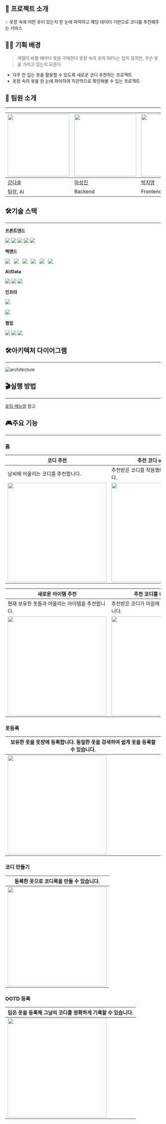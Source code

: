 ## **💬 프로젝트 소개**


💡 옷장 속에 어떤 옷이 있는지 한 눈에 파악하고 해당 데이터 기반으로 코디를 추천해주는 서비스


## ✍🏻 기획 배경

> 계절이 바뀔 때마다 옷을 구매한다
옷장 속의 옷의 50%는 입지 않지만, 무슨 옷을 가지고 있는지 모른다
> 
- 자주 안 입는 옷을 활용할 수 있도록 새로운 코디 추천하는 프로젝트
- 옷장 속의 옷을 한 눈에 파악하여 직관적으로 확인해볼 수 있는 프로젝트

## **🙋 팀원 소개**

---

| <img src="https://github.com/DasolKang.png" width="200" height="200"/> | <img src="https://github.com/maseongjin.png" width="200" height="200"/> | <img src="https://github.com/parkyolo.png" width="200" height="200"/> | <img src="https://github.com/dev-hamster.png" width="200" height="200"/> | <img src="https://github.com/insukL.png" width="200" height="200"/> | <img src="https://github.com/jmg9776.png" width="200" height="200"/> |
| --- | --- | --- | --- | --- | --- |
| [강다솔](https://github.com/DasollKang) | [마성진](https://github.com/maseongjin) | [박지영](https://github.com/parkyolo) | [박진아](https://github.com/dev-hamster) | [이인석](https://github.com/insukL) | [조민균](https://github.com/jmg9776) |
| 팀장, AI | Backend | Frontend | Frontend | Data 수집, 추천 | Backend, Infra |

## **🛠️기술 스택**

---

**프론트엔드**

<img src="https://img.shields.io/badge/Next.js-000000?style=flat-square&logo=Next.js&logoColor=white"/>

<img src="https://img.shields.io/badge/Typescript-3178C6?style=flat-square&logo=Typescript&logoColor=white"/>

<img src="https://img.shields.io/badge/Scss-CC6699?style=flat-square&logo=Sass&logoColor=white"/>

<img src="https://img.shields.io/badge/pnpm-F69220?style=flat-square&logo=pnpm&logoColor=white"/>

<img src="https://img.shields.io/badge/ReactQuery-FF4154?style=flat-square&logo=reactquery&logoColor=white"/>

**백엔드**

<img src="https://img.shields.io/badge/JAVA-007396?style=flat-square&logo=java&logoColor=white">  
<img src="https://img.shields.io/badge/Spring-6DB33F?style=flat-square&logo=Spring&logoColor=white">  
<img src="https://img.shields.io/badge/SpringBoot-00599C?style=flat&logo=SpringBoot&logoColor=white"/>  
<img src="https://img.shields.io/badge/Spring_Security-6DB33F?style=flat-square&logo=Spring-Security&logoColor=white"/>  
<img src="https://img.shields.io/badge/Spring_Data_JPA-6DB33F?style=flat-square&logo=spring&logoColor=white" />  
<img src="https://img.shields.io/badge/mysql-4479A1?style=flat-square&logo=mysql&logoColor=white">

**AI/Data**

<img src="https://img.shields.io/badge/python-3776AB?style=flat-square&logo=python&logoColor=white"/>

<img src="https://img.shields.io/badge/YOLO-Algorithm-red?style=flat&logoColor=white"/>

<img src="https://img.shields.io/badge/Milvus-Database-9cf?style=flat&logoColor=white"/>

**인프라**

<img src="https://img.shields.io/badge/Amazon_AWS-232F3E?style=flat-square&logo=Amazon AWS&logoColor=white"/>  

<img src="https://img.shields.io/badge/rabbitmq?style=flat-square&logo=rabbitmq&logoColor=white"/>  

**협업**

<img src="https://img.shields.io/badge/git-F05032?style=for-the-badge&logo=git&logoColor=white">

<img src="https://img.shields.io/badge/jira-0052CC?style=for-the-badge&logo=jira&logoColor=white">

<img src="https://img.shields.io/badge/notion-000000?style=for-the-badge&logo=notion&logoColor=white"> 

## **🛠️아키텍처 다이어그램**

---

![architecture](https://github.com/ssafy-cocody/project/assets/123740296/73e9f346-99da-4791-9e47-645691bfba54)


## **🎬실행 방법**

---

[포팅 메뉴얼](./exec) 참고

## **🎮주요 기능**

---

### 홈

|코디 추천| 추천 코디 ootd로 등록|
|---|---|
|날씨에 어울리는 코디를 추천합니다. |추천받은 코디를 착용했다면 ootd로 등록합니다.|
|<img width="320" src="https://github.com/ssafy-cocody/project/assets/123740296/ca14947b-6022-458d-b692-b70f1fc31a2d"/>|<img width="320" src="https://github.com/ssafy-cocody/project/assets/123740296/8db3af81-83d0-450b-8e16-a6ba4a6c6057"/>|


|새로운 아이템 추천|추천 코디를 내코디로 저장|
|---|---|
|현재 보유한 옷들과 어울리는 아이템을 추천합니다.|추천받은 코디가 마음에 든다면 내코디로 저장합니다.
|<img width="320" src="https://github.com/ssafy-cocody/project/assets/123740296/7149a95e-61df-4ed4-a298-45fa30a8465f"/>|<img width="320" src="https://github.com/ssafy-cocody/project/assets/123740296/a84fd506-6a22-4077-8f65-ddea7d9f21e4"/>|

### 옷등록

|보유한 옷을 옷장에 등록합니다. 동일한 옷을 검색하여 쉽게 옷을 등록할 수 있습니다.|
|---|
|<img width="320" src="https://github.com/ssafy-cocody/project/assets/123740296/bd2f0834-4c74-4695-a4ba-a31f41669fb1"/>|
### 코디 만들기

|등록한 옷으로 코디룩을 만들 수 있습니다.|
|---|
|<img width="320" src="https://github.com/ssafy-cocody/project/assets/123740296/6bc6449b-3965-4801-8fc3-0fe6a312aa06"/>|

### OOTD 등록

|입은 옷을 등록해 그날의 코디를 정확하게 기록할 수 있습니다.|
|---|
|<img width="320" src="https://github.com/ssafy-cocody/project/assets/123740296/8ea6c5ca-2159-48b1-bccd-710273a4d606"/>|


